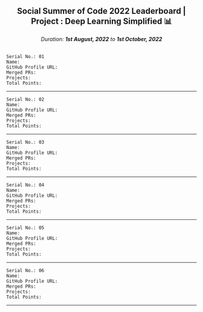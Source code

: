 <div align = 'center'>
  <h2> Social Summer of Code 2022 Leaderboard | Project : Deep Learning Simplified 📊 </h2>
  <i>Duration: <b>1st August, 2022</b> to <b>1st October, 2022</b></i>
  </div>
  
  </br>
  
  ```
  Serial No.: 01
  Name: 
  GitHub Profile URL:
  Merged PRs:
  Projects: 
  Total Points: 
  ```
  ******************************************************
  ```
  Serial No.: 02
  Name: 
  GitHub Profile URL:
  Merged PRs:
  Projects: 
  Total Points: 
  ```
  ******************************************************
  ```
  Serial No.: 03
  Name: 
  GitHub Profile URL:
  Merged PRs:
  Projects: 
  Total Points: 
  ```
  ******************************************************
  ```
  Serial No.: 04
  Name: 
  GitHub Profile URL:
  Merged PRs:
  Projects: 
  Total Points: 
  ```
  ******************************************************
  ```
  Serial No.: 05
  Name: 
  GitHub Profile URL:
  Merged PRs:
  Projects: 
  Total Points: 
  ```
  ******************************************************
  ```
  Serial No.: 06
  Name: 
  GitHub Profile URL:
  Merged PRs:
  Projects: 
  Total Points: 
  ```
  ******************************************************
  
